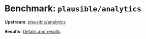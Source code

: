 # Benchmark: `plausible/analytics`

**Upstream:** [plausible/analytics](https://github.com/plausible/analytics)

**Results:** [Details and results](https://depot.dev/benchmark/plausible-analytics)
